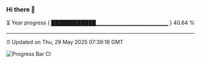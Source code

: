 ### Hi there 👋

⏳ Year progress { ████████████▁▁▁▁▁▁▁▁▁▁▁▁▁▁▁▁▁▁ } 40.64 %

---

⏰ Updated on Thu, 29 May 2025 07:39:18 GMT

![Progress Bar CI](https://github.com/IshwaranRudhara/GIT-ACTION/workflows/Progress%20Bar%20CI/badge.svg)
